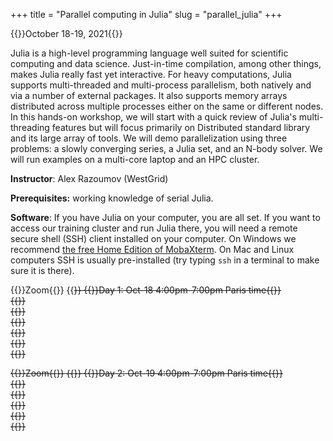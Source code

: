 +++
title = "Parallel computing in Julia"
slug = "parallel_julia"
+++

{{<cor>}}October 18-19, 2021{{</cor>}}
<!-- {{<cgr>}}9 am–5 pm Pacific Time{{</cgr>}} -->

<!-- This course will start at 9am Pacific Time and will run until 5pm Pacific Time. Its format will be a combination of -->
<!-- several interactive Zoom sessions and the reading materials in-between the Zoom sessions. Course materials will be added -->
<!-- here shortly before the start of the course. -->
<!-- --- -->

Julia is a high-level programming language well suited for scientific computing and data science. Just-in-time
compilation, among other things, makes Julia really fast yet interactive. For heavy computations, Julia supports
multi-threaded and multi-process parallelism, both natively and via a number of external packages. It also supports
memory arrays distributed across multiple processes either on the same or different nodes. In this hands-on workshop, we
will start with a quick review of Julia's multi-threading features but will focus primarily on Distributed standard
library and its large array of tools. We will demo parallelization using three problems: a slowly converging series, a
Julia set, and an N-body solver. We will run examples on a multi-core laptop and an HPC cluster.

**Instructor**: Alex Razoumov (WestGrid)

**Prerequisites:** working knowledge of serial Julia.

<!-- **Prerequisites:** working knowledge of serial Julia (covered in [our Julia course](../programming_julia)) and -->
<!-- familiarity with Compute Canada's HPC cluster environment, in particular, with the Slurm scheduler (covered in -->
<!-- [our HPC course](../basics_hpc)). -->

**Software**: If you have Julia on your computer, you are all set. If you want to access our training cluster and run
Julia there, you will need a remote secure shell (SSH) client installed on your computer. On Windows we recommend [the
free Home Edition of MobaXterm](https://mobaxterm.mobatek.net/download.html). On Mac and Linux computers SSH is usually
pre-installed (try typing `ssh` in a terminal to make sure it is there).

{{<cor>}}Zoom{{</cor>}} {{<s>}} {{<cgr>}}Day 1: Oct-18 4:00pm-7:00pm Paris time{{</cgr>}} \
{{<linktitle url="../julia202110/julia-01-intro" text="Introduction to parallel Julia">}} \
{{<linktitle url="../julia202110/julia-02-threads1" text="Base.Threads (part 1)">}} \
{{<linktitle url="../julia202110/julia-03-slow-series" text="Slow series">}} \
{{<linktitle url="../julia202110/julia-04-threads2" text="Base.Threads (part 2)">}} \
{{<linktitle url="../julia202110/julia-05-distributed1" text="Distributed.jl (part 1: basics)">}} \
{{<linktitle url="../julia202110/julia-06-distributed2" text="Distributed.jl (part 2: three scalable versions of parallel slow series)">}}

<!-- In the afternoon Zoom session you'll be working on one of two projects: parallelizing Julia set (I recommend to do this -->
<!-- with distributed arrays) and parallelizing the N-body code (I recommend to do this with shared arrays). **Note:** we -->
<!-- will guide you through the process and answer questions, but we will not share the final solutions with you today; the -->
<!-- goal is to build your own! -->

{{<cor>}}Zoom{{</cor>}} {{<s>}} {{<cgr>}}Day 2: Oct-19 4:00pm-7:00pm Paris time{{</cgr>}} \
{{<linktitle url="../julia202110/julia-07-distributed-arrays" text="DistributedArrays.jl">}} \
{{<linktitle url="../julia202110/julia-08-julia-set" text="Parallelizing Julia set">}} \
{{<linktitle url="../julia202110/julia-09-asm" text="Parallelizing additive Schwarz method">}} \
{{<linktitle url="../julia202110/julia-10-shared-arrays" text="SharedArrays.jl">}} \
{{<linktitle url="../julia202110/julia-11-nbody" text="Parallelizing N-body">}}
